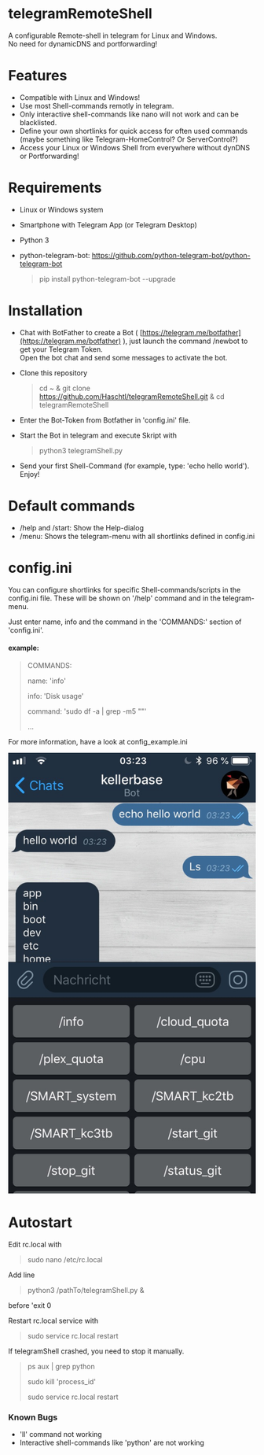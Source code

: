 # telegramRemoteShell
A configurable Remote-shell in telegram for Linux and Windows.  
No need for dynamicDNS and portforwarding!

# Features
- Compatible with Linux and Windows!
- Use most Shell-commands remotly in telegram.
- Only interactive shell-commands like nano will not work and can be blacklisted.
- Define your own shortlinks for quick access for often used commands (maybe something like Telegram-HomeControl? Or ServerControl?)
- Access your Linux or Windows Shell from everywhere without dynDNS or Portforwarding!

# Requirements
- Linux or Windows system
- Smartphone with Telegram App (or Telegram Desktop)
- Python 3 
- python-telegram-bot: https://github.com/python-telegram-bot/python-telegram-bot

  > pip install python-telegram-bot --upgrade 

# Installation
- Chat with BotFather to create a Bot ( [https://telegram.me/botfather](https://telegram.me/botfather) ), just launch the command /newbot to get your Telegram Token.  
Open the bot chat and send some messages to activate the bot.
- Clone this repository
  > cd ~ & git clone https://github.com/Haschtl/telegramRemoteShell.git & cd telegramRemoteShell

- Enter the Bot-Token from Botfather in 'config.ini' file.

- Start the Bot in telegram and execute Skript with 
  > python3 telegramShell.py

- Send your first Shell-Command (for example, type: 'echo hello world'). Enjoy!

# Default commands
- /help and /start: Show the Help-dialog
- /menu: Shows the telegram-menu with all shortlinks defined in config.ini

# config.ini
You can configure shortlinks for specific Shell-commands/scripts in the config.ini file. These will be shown on '/help' command and in the telegram-menu.

Just enter name, info and the command in the 'COMMANDS:' section of 'config.ini'.

#### example:
> COMMANDS:
>
> name: 'info' 
>
> info: 'Disk usage'
>
> command: 'sudo df -a | grep -m5 ""'
>
>...

For more information, have a look at config_example.ini

![Example](Example.jpg)

# Autostart

Edit rc.local with
> sudo nano /etc/rc.local

Add line
> python3 /pathTo/telegramShell.py &

before 'exit 0

Restart rc.local service with
> sudo service rc.local restart

If telegramShell crashed, you need to stop it manually.
> ps aux | grep python
>
> sudo kill 'process_id'
>
> sudo service rc.local restart



### Known Bugs
- 'll' command not working
- Interactive shell-commands like 'python' are not working


